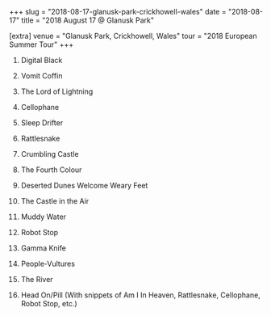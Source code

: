 +++
slug = "2018-08-17-glanusk-park-crickhowell-wales"
date = "2018-08-17"
title = "2018 August 17 @ Glanusk Park"

[extra]
venue = "Glanusk Park, Crickhowell, Wales"
tour = "2018 European Summer Tour"
+++


 1. Digital Black

 2. Vomit Coffin

 3. The Lord of Lightning

 4. Cellophane

 5. Sleep Drifter

 6. Rattlesnake

 7. Crumbling Castle

 8. The Fourth Colour

 9. Deserted Dunes Welcome Weary Feet

10. The Castle in the Air

11. Muddy Water

12. Robot Stop

13. Gamma Knife

14. People-Vultures

15. The River

16. Head On/Pill
    (With snippets of Am I In Heaven, Rattlesnake, Cellophane, Robot
    Stop, etc.)


